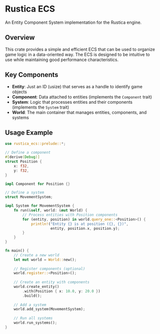 # Rustica ECS

An Entity Component System implementation for the Rustica engine.

## Overview

This crate provides a simple and efficient ECS that can be used to organize game logic in a data-oriented way. The ECS is designed to be intuitive to use while maintaining good performance characteristics.

## Key Components

- **Entity**: Just an ID (usize) that serves as a handle to identify game objects
- **Component**: Data attached to entities (implements the `Component` trait)
- **System**: Logic that processes entities and their components (implements the `System` trait)
- **World**: The main container that manages entities, components, and systems

## Usage Example

```rust
use rustica_ecs::prelude::*;

// Define a component
#[derive(Debug)]
struct Position {
    x: f32,
    y: f32,
}

impl Component for Position {}

// Define a system
struct MovementSystem;

impl System for MovementSystem {
    fn run(&self, world: &mut World) {
        // Process entities with Position components
        for (entity, position) in world.query_one::<Position>() {
            println!("Entity {} is at position ({}, {})", 
                     entity, position.x, position.y);
        }
    }
}

fn main() {
    // Create a new world
    let mut world = World::new();
    
    // Register components (optional)
    world.register::<Position>();
    
    // Create an entity with components
    world.create_entity()
        .with(Position { x: 10.0, y: 20.0 })
        .build();
    
    // Add a system
    world.add_system(MovementSystem);
    
    // Run all systems
    world.run_systems();
}
